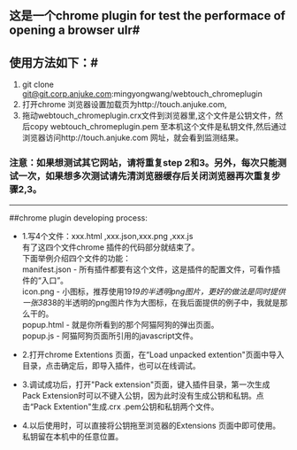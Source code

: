 ## 这是一个chrome plugin for test the performace of opening a browser ulr#
## 使用方法如下：#
1. git clone git@git.corp.anjuke.com:mingyongwang/webtouch_chromeplugin
2. 打开chrome 浏览器设置加载页为http://touch.anjuke.com,
3. 拖动webtouch_chromeplugin.crx文件到浏览器里,这个文件是公钥文件，然后copy webtouch_chromeplugin.pem 至本机这个文件是私钥文件,然后通过浏览器访问http://touch.anjuke.com 网址，就会看到监测结果。

### 注意：如果想测试其它网站，请将重复step 2和3。另外，每次只能测试一次，如果想多次测试请先清浏览器缓存后关闭浏览器再次重复步骤2,3。
--------
##chrome plugin developing process:

+ 1.写4个文件：xxx.html ,xxx.json,xxx.png ,xxx.js <br/>
有了这四个文件chrome 插件的代码部分就结束了。<br/>
下面举例介绍四个文件的功能：<br/>
manifest.json - 所有插件都要有这个文件，这是插件的配置文件，可看作插件的“入口”。<br/>
icon.png - 小图标，推荐使用19*19的半透明png图片，更好的做法是同时提供一张38*38的半透明的png图片作为大图标，在我后面提供的例子中，我就是那么干的。<br/>
popup.html - 就是你所看到的那个阿猫阿狗的弹出页面。<br/>
popup.js - 阿猫阿狗页面所引用的javascript文件。<br/>
+ 2.打开chrome Extentions 页面，在“Load unpacked extention"页面中导入目录，点击确定后，即导入插件，也可以在线调试。

+ 3.调试成功后，打开"Pack extension"页面，键入插件目录，第一次生成Pack Extension时可以不键入公钥，因为此时没有生成公钥和私钥。点击“Pack Extention"生成.crx  .pem公钥和私钥两个文件。

+ 4.以后使用时，可以直接将公钥拖至浏览器的Extensions 页面中即可使用。私钥留在本机中的任意位置。
